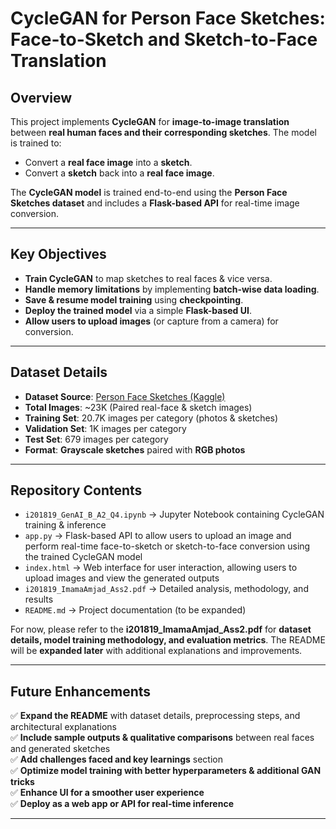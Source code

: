 # CycleGAN for Person Face Sketches: Face-to-Sketch and Sketch-to-Face Translation  

## Overview  
This project implements **CycleGAN** for **image-to-image translation** between **real human faces and their corresponding sketches**. The model is trained to:  
- Convert a **real face image** into a **sketch**.  
- Convert a **sketch** back into a **real face image**.  

The **CycleGAN model** is trained end-to-end using the **Person Face Sketches dataset** and includes a **Flask-based API** for real-time image conversion.  

---

## Key Objectives  
- **Train CycleGAN** to map sketches to real faces & vice versa.
- **Handle memory limitations** by implementing **batch-wise data loading**.  
- **Save & resume model training** using **checkpointing**.  
- **Deploy the trained model** via a simple **Flask-based UI**.  
- **Allow users to upload images** (or capture from a camera) for conversion.  

---

## Dataset Details  
- **Dataset Source**: [Person Face Sketches (Kaggle)](https://www.kaggle.com/datasets/almightyj/person-face-sketches)  
- **Total Images**: ~23K (Paired real-face & sketch images)  
- **Training Set**: 20.7K images per category (photos & sketches)  
- **Validation Set**: 1K images per category  
- **Test Set**: 679 images per category  
- **Format**: **Grayscale sketches** paired with **RGB photos**  

---

## Repository Contents  
- `i201819_GenAI_B_A2_Q4.ipynb` → Jupyter Notebook containing CycleGAN training & inference
- `app.py` → Flask-based API to allow users to upload an image and perform real-time face-to-sketch or sketch-to-face conversion using the trained CycleGAN model
- `index.html` → Web interface for user interaction, allowing users to upload images and view the generated outputs
- `i201819_ImamaAmjad_Ass2.pdf` → Detailed analysis, methodology, and results
- `README.md` → Project documentation (to be expanded)  

For now, please refer to the **i201819_ImamaAmjad_Ass2.pdf** for **dataset details, model training methodology, and evaluation metrics**. The README will be **expanded later** with additional explanations and improvements.  

---

## Future Enhancements  
✅ **Expand the README** with dataset details, preprocessing steps, and architectural explanations  
✅ **Include sample outputs & qualitative comparisons** between real faces and generated sketches  
✅ **Add challenges faced and key learnings** section  
✅ **Optimize model training with better hyperparameters & additional GAN tricks**  
✅ **Enhance UI for a smoother user experience**  
✅ **Deploy as a web app or API for real-time inference**  

---

